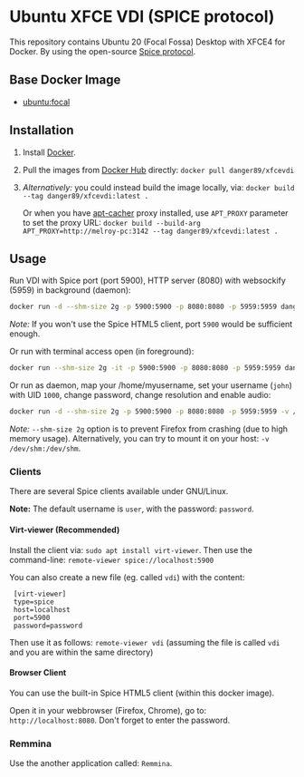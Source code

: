 # Ubuntu XFCE VDI (SPICE protocol)

This repository contains Ubuntu 20 (Focal Fossa) Desktop with XFCE4 for Docker. By using the open-source [Spice protocol](https://en.wikipedia.org/wiki/Simple_Protocol_for_Independent_Computing_Environments).

## Base Docker Image

* [ubuntu:focal](https://registry.hub.docker.com/_/ubuntu/)

## Installation

1. Install [Docker](https://www.docker.com/).
2. Pull the images from [Docker Hub](https://hub.docker.com/r/danger89/xfcevdi) directly: `docker pull danger89/xfcevdi`
3. *Alternatively:* you could instead build the image locally, via: `docker build --tag danger89/xfcevdi:latest .`
    
    Or when you have [apt-cacher](http://manpages.ubuntu.com/manpages/focal/man8/apt-cacher.8.html) proxy installed, use `APT_PROXY` parameter to set the proxy URL: `docker build --build-arg APT_PROXY=http://melroy-pc:3142 --tag danger89/xfcevdi:latest .`

## Usage

Run VDI with Spice port (port 5900), HTTP server (8080) with websockify (5959) in background (daemon):

```sh
docker run -d --shm-size 2g -p 5900:5900 -p 8080:8080 -p 5959:5959 danger89/xfcevdi:latest
```

*Note:* If you won't use the Spice HTML5 client, port `5900` would be sufficient enough.

Or run with terminal access open (in foreground):

```sh
docker run --shm-size 2g -it -p 5900:5900 -p 8080:8080 -p 5959:5959 danger89/xfcevdi:latest
```

Or run as daemon, map your /home/myusername, set your username (`john`) with UID `1000`, change password, change resolution and enable audio:

```sh
docker run -d --shm-size 2g -p 5900:5900 -p 8080:8080 -p 5959:5959 -v /home/john:/home/john -e SPICE_USER=john -e SPICE_UID=1000 -e SPICE_RES="1366x768" -e SPICE_PASSWD="azerty" -e SPICE_SOUND="true" danger89/xfcevdi:1.0
```

*Note:* `--shm-size 2g` option is to prevent Firefox from crashing (due to high memory usage). Alternatively, you can try to mount it on your host: `-v /dev/shm:/dev/shm`.

### Clients

There are several Spice clients available under GNU/Linux.

**Note:** The default username is `user`, with the password: `password`.

#### Virt-viewer (Recommended)
Install the client via: `sudo apt install virt-viewer`.
Then use the command-line: `remote-viewer spice://localhost:5900`

You can also create a new file (eg. called `vdi`) with the content:

```
 [virt-viewer]
 type=spice
 host=localhost
 port=5900
 password=password
```

Then use it as follows: `remote-viewer vdi` (assuming the file is called `vdi` and you are within the same directory)

#### Browser Client

You can use the built-in Spice HTML5 client (within this docker image).

Open it in your webbrowser (Firefox, Chrome), go to: `http://localhost:8080`.
Don't forget to enter the password.

### Remmina

Use the another application called: `Remmina`.